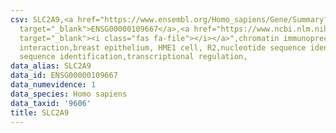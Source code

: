 ```yaml
---
csv: SLC2A9,<a href="https://www.ensembl.org/Homo_sapiens/Gene/Summary?db=core;g=ENSG00000109667"
  target="_blank">ENSG00000109667</a>,<a href="https://www.ncbi.nlm.nih.gov/pubmed/22863008"
  target="_blank"><i class="fas fa-file"></i></a>",chromatin immunoprecipitation assay,direct
  interaction,breast epithelium, HME1 cell, R2,nucleotide sequence identification,nucleotide
  sequence identification,transcriptional regulation,
data_alias: SLC2A9
data_id: ENSG00000109667
data_numevidence: 1
data_species: Homo sapiens
data_taxid: '9606'
title: SLC2A9
---
```

